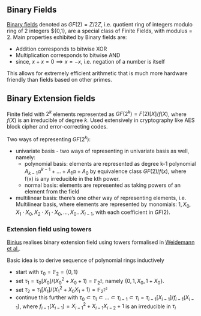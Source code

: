 ## Binary Fields

[Binary fields](https://en.wikipedia.org/wiki/GF%282%29) denoted as $GF(2)=Z/2Z$, i.e. quotient ring of integers modulo ring of 2 integers $\{0,1\}, are a special class of Finite Fields, with modulus = $2$. Main properties exhibited by Binary fields are:
- Addition corresponds to bitwise XOR
- Multiplication corresponds to bitwise AND
- since, $x+x=0\implies x=-x$, i.e. negation of a number is itself

This allows for extremely efficient arithmetic that is much more hardware friendly than fields based on other primes.

## Binary Extension fields

Finite field with $2^{k}$ elements represented as $GF(2^k)=F(2)[X]/f(X)$, where $f(X)$ is an irreducible of degree $k$. Used extensively in cryptography like AES block cipher and error-correcting codes.

Two ways of representing $GF(2^{k})$:

- univariate basis - two ways of representing in univariate basis as well, namely:
    - polynomial basis: elements are represented as degree k-1 polynomial $A_{k-1}\alpha^{k-1}+\dots+A_1\alpha+A_0$ by equivalence class $GF(2)/f(x)$, where f(x) is any irreducible in the kth power.
    - normal basis: elements are represented as taking powers of an element from the field
- multilinear basis: there’s one other way of representing elements, i.e. Multilinear basis, where elements are represented by monomials: $1,X_0,X_1\cdot X_0,X_2\cdot X_1\cdot X_0,\dots,X_0\dots X_{l-1}$, with each coefficient in $GF(2)$.

### Extension field using towers 

[Binius](https://eprint.iacr.org/2023/1784.pdf) realises binary extension field using towers formalised in [Weidemann et al.](https://www.fq.math.ca/Scanned/26-4/wiedemann.pdf).

Basic idea is to derive sequence of polynomial rings inductively

- start with $\tau_{0}=\mathbb{F}_{2}=\{ 0,1 \}$
- set $\tau_{1}=\tau_{0}[X_{0}]/(X_{0}^{2}+X_{0}+1)=\mathbb{F}_{2^{2}}$, namely $\{ 0,1,X_{0},1+X_{0} \}$.
- set $\tau_{2}=\tau_{1}[X_{1}]/(X_{1}^{2}+X_{0}X_{1}+1)=\mathbb{F}_{2^{2^{2}}}$
- continue this further with $\tau_{0}\subset \tau_{1}\subset\dots \subset \tau_{i-1}\subset \tau_{i}=\tau_{i-1}[X_{i-1}]/f_{i-1}(X_{i-1})$, where $f_{i-1}(X_{i-1})=X_{i-1}^{2}+X_{i-1}X_{i-2}+1$ is an irreducible in $\tau_{i}$
